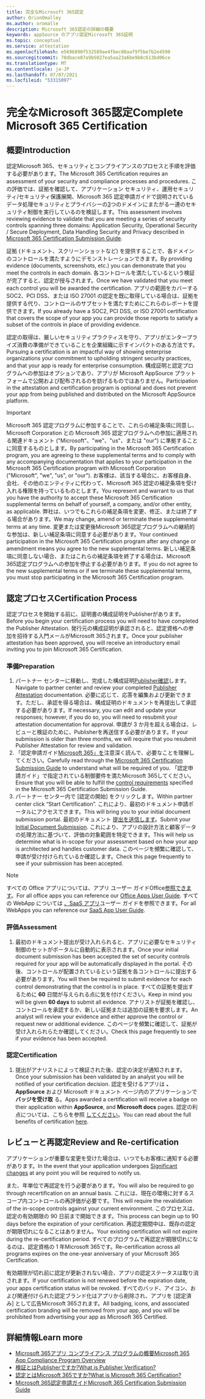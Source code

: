 ```yaml
---
title: 完全なMicrosoft 365認定
author: OrionOmalley
ms.author: oromalle
description: Microsoft 365認定の詳細の概要
keywords: appSource のアプリ認定Microsoft 365証明
ms.topic: conceptual
ms.service: attestation
ms.openlocfilehash: e5696890f532589ae4fbec08aaf9f5be7b2e4590
ms.sourcegitcommit: 78dbace87a9b5027ea5aa23a6be9b8c613bd06ce
ms.translationtype: MT
ms.contentlocale: ja-JP
ms.lasthandoff: 07/07/2021
ms.locfileid: "53315097"
---
```

# <a name="complete-microsoft-365-certification"></a><span data-ttu-id="c6640-104">完全なMicrosoft 365認定</span><span class="sxs-lookup"><span data-stu-id="c6640-104">Complete Microsoft 365 Certification</span></span>

## <a name="introduction"></a><span data-ttu-id="c6640-105">概要</span><span class="sxs-lookup"><span data-stu-id="c6640-105">Introduction</span></span>

<span data-ttu-id="c6640-106">認定Microsoft 365、セキュリティとコンプライアンスのプロセスと手順を評価する必要があります。</span><span class="sxs-lookup"><span data-stu-id="c6640-106">The Microsoft 365 Certification requires an assessment of your security and compliance processes and procedures.</span></span> <span data-ttu-id="c6640-107">この評価では、証拠を確認して、アプリケーション セキュリティ、運用セキュリティ/セキュリティ保護展開、Microsoft 365 認定申請ガイドで説明されているデータ処理セキュリティとプライバシーの[3](https://docs.microsoft.com/microsoft-365-app-certification/docs/certification-submission-guide)つのドメインにまたがる一連のセキュリティ制御を実行しているのを検証します。</span><span class="sxs-lookup"><span data-stu-id="c6640-107">This assessment involves reviewing evidence to validate that you are meeting a series of security controls spanning three domains: Application Security, Operational Security / Secure Deployment, Data Handling Security and Privacy described in [Microsoft 365 Certification Submission Guide](https://docs.microsoft.com/microsoft-365-app-certification/docs/certification-submission-guide).</span></span>

<span data-ttu-id="c6640-108">証拠 (ドキュメント、スクリーンショットなど) を提供することで、各ドメインのコントロールを満たすようにデモンストレーションできます。</span><span class="sxs-lookup"><span data-stu-id="c6640-108">By providing evidence (documents, screenshots, etc.) you can demonstrate that you meet the controls in each domain.</span></span> <span data-ttu-id="c6640-109">各コントロールを満たしているという検証が完了すると、認定が授与されます。</span><span class="sxs-lookup"><span data-stu-id="c6640-109">Once we have validated that you meet each control you will be awarded the certification.</span></span> <span data-ttu-id="c6640-110">アプリの範囲をカバーする SOC2、PCI DSS、または ISO 27001 の認定を既に取得している場合は、証拠を提供する代り、コントロールのサブセットを満たすためにこれらのレポートを提供できます。</span><span class="sxs-lookup"><span data-stu-id="c6640-110">If you already have a SOC2, PCI DSS, or ISO 27001 certification that covers the scope of your app you can provide those reports to satisfy a subset of the controls in place of providing evidence.</span></span> 

<span data-ttu-id="c6640-111">認定の取得は、厳しいセキュリティプラクティスを守り、アプリがエンタープライズ消費の準備ができていることを企業組織に示すインパクトのある方法です。</span><span class="sxs-lookup"><span data-stu-id="c6640-111">Pursuing a certification is an impactful way of showing enterprise organizations your commitment to upholding stringent security practices, and that your app is ready for enterprise consumption.</span></span> <span data-ttu-id="c6640-112">構成証明と認定プログラムへの参加はオプションであり、アプリが Microsoft AppSource プラットフォームで公開および配布されるのを妨げるものではありません。</span><span class="sxs-lookup"><span data-stu-id="c6640-112">Participation in the attestation and certification program is optional and does not prevent your app from being published and distributed on the Microsoft AppSource platform.</span></span>

> [!IMPORTANT]
> <span data-ttu-id="c6640-113">Microsoft 365 認定プログラムに参加することで、これらの補足条項に同意し、Microsoft Corporation との Microsoft 365 認定プログラムへの参加に適用される関連ドキュメント ("Microsoft"、"we"、"us"、または "our") に準拠することに同意するものとします。</span><span class="sxs-lookup"><span data-stu-id="c6640-113">By participating in the Microsoft 365 Certification  program, you are agreeing to these supplemental terms and to comply with any accompanying documentation that applies to your participation in the Microsoft 365 Certification program with Microsoft Corporation ("Microsoft", "we", "us",  or "our").</span></span> <span data-ttu-id="c6640-114">お客様は、該当する場合に、お客様自身、会社、その他のエンティティに代わって、Microsoft 365 認定の補足条項を受け入れる権限を持っているものとします。</span><span class="sxs-lookup"><span data-stu-id="c6640-114">You represent and warrant to us that you have the authority to accept these Microsoft 365 Certification supplemental terms on behalf of yourself, a company, and/or other entity, as applicable.</span></span> <span data-ttu-id="c6640-115">弊社は、いつでもこれらの補足条項を変更、修正、または終了する場合があります。</span><span class="sxs-lookup"><span data-stu-id="c6640-115">We may change, amend or terminate these supplemental terms at any time.</span></span> <span data-ttu-id="c6640-116">変更または変更後Microsoft 365認定プログラムへの継続的な参加は、新しい補足条項に同意する必要があります。</span><span class="sxs-lookup"><span data-stu-id="c6640-116">Your continued participation in the Microsoft 365 Certification program after any change or amendment means you agree to the new supplemental terms.</span></span> <span data-ttu-id="c6640-117">新しい補足条項に同意しない場合、またはこれらの補足条項を終了する場合は、Microsoft 365認定プログラムへの参加を停止する必要があります。</span><span class="sxs-lookup"><span data-stu-id="c6640-117">If you do not agree to the new supplemental terms or if we terminate these supplemental terms, you must stop participating in the Microsoft 365 Certification program.</span></span>

## <a name="certification-process"></a><span data-ttu-id="c6640-118">認定プロセス</span><span class="sxs-lookup"><span data-stu-id="c6640-118">Certification Process</span></span>

<span data-ttu-id="c6640-119">認定プロセスを開始する前に、証明書の構成証明をPublisherがあります。</span><span class="sxs-lookup"><span data-stu-id="c6640-119">Before you begin your certification process you will need to have completed the Publisher Attestation.</span></span> <span data-ttu-id="c6640-120">発行元の構成証明が承認されると、認定資格への参加を招待する入門メールがMicrosoft 365されます。</span><span class="sxs-lookup"><span data-stu-id="c6640-120">Once your publisher attestation has been approved, you will receive an introductory email inviting you to join Microsoft 365 Certification.</span></span>

### <a name="preparation"></a><span data-ttu-id="c6640-121">準備</span><span class="sxs-lookup"><span data-stu-id="c6640-121">Preparation</span></span>
1. <span data-ttu-id="c6640-122">パートナー センターに移動し、完成した構成証明[Publisher確認]( https://docs.microsoft.com/microsoft-365-app-certification/docs/attestation)します。</span><span class="sxs-lookup"><span data-stu-id="c6640-122">Navigate to partner center and review your completed [Publisher Attestation]( https://docs.microsoft.com/microsoft-365-app-certification/docs/attestation) documentation.</span></span> <span data-ttu-id="c6640-123">必要に応じて、応答を編集および更新できます。ただし、承認を得る場合は、構成証明のドキュメントを再提出して承認する必要があります。</span><span class="sxs-lookup"><span data-stu-id="c6640-123">If necessary, you can edit and update your responses; however, if you do so, you will need to resubmit your attestation documentation for approval.</span></span> <span data-ttu-id="c6640-124">申請が 3 か月を超える場合は、レビューと検証のために、Publisherを再送信する必要があります。</span><span class="sxs-lookup"><span data-stu-id="c6640-124">If your submission is older than three months, we will require that you resubmit Publisher Attestation for review and validation.</span></span> 
1. <span data-ttu-id="c6640-125">「認定申請ガイド[Microsoft 365」を](https://docs.microsoft.com/microsoft-365-app-certification/docs/certification-submission-guide)注意深く読んで、必要なことを理解してください。</span><span class="sxs-lookup"><span data-stu-id="c6640-125">Carefully read through the [Microsoft 365 Certification Submission Guide](https://docs.microsoft.com/microsoft-365-app-certification/docs/certification-submission-guide) to understand what will be required of you.</span></span> <span data-ttu-id="c6640-126">「認定申請ガイド」で指定されている制御[]( https://docs.microsoft.com/microsoft-365-app-certification/docs/certification-submission-guide#app-certification-criteria)要件を満たMicrosoft 365してください。</span><span class="sxs-lookup"><span data-stu-id="c6640-126">Ensure that you will be able to fulfill the [control requirements]( https://docs.microsoft.com/microsoft-365-app-certification/docs/certification-submission-guide#app-certification-criteria) specified in the Microsoft 365 Certification Submission Guide.</span></span>
1. <span data-ttu-id="c6640-127">パートナー センター内で [認定の開始] をクリックします。</span><span class="sxs-lookup"><span data-stu-id="c6640-127">Within partner center click “Start Certification”.</span></span> <span data-ttu-id="c6640-128">これにより、最初のドキュメント申請ポータルにアクセスできます。</span><span class="sxs-lookup"><span data-stu-id="c6640-128">This will bring you to your initial document submission portal.</span></span> <span data-ttu-id="c6640-129">最初のドキュメント [提出を送信します](https://docs.microsoft.com/microsoft-365-app-certification/docs/certification-submission-guide#initial-document-submission)。</span><span class="sxs-lookup"><span data-stu-id="c6640-129">Submit your [Initial Document Submission](https://docs.microsoft.com/microsoft-365-app-certification/docs/certification-submission-guide#initial-document-submission).</span></span> <span data-ttu-id="c6640-130">これにより、アプリの設計方法と顧客データの処理方法に基づいて、評価の対象範囲を特定できます。</span><span class="sxs-lookup"><span data-stu-id="c6640-130">This will help us determine what is in-scope for your assessment based on how your app is architected and handles customer data.</span></span> <span data-ttu-id="c6640-131">このページを頻繁に確認して、申請が受け付けられているか確認します。</span><span class="sxs-lookup"><span data-stu-id="c6640-131">Check this page frequently to see if your submission has been accepted.</span></span>

>[!NOTE]
><span data-ttu-id="c6640-132">すべての Office アプリについては、アプリ ユーザー ガイドOffice[参照できます](https://docs.microsoft.com/microsoft-365-app-certification/docs/userguide)。</span><span class="sxs-lookup"><span data-stu-id="c6640-132">For all office apps you can reference our [Office Apps User Guide](https://docs.microsoft.com/microsoft-365-app-certification/docs/userguide).</span></span> <span data-ttu-id="c6640-133">すべての WebApp については [、SaaS アプリ](https://docs.microsoft.com/en-us/microsoft-365-app-certification/docs/saasuserguide)ユーザー ガイドを参照できます。</span><span class="sxs-lookup"><span data-stu-id="c6640-133">For all WebApps you can reference our [SaaS App User Guide](https://docs.microsoft.com/en-us/microsoft-365-app-certification/docs/saasuserguide).</span></span>

### <a name="assessment"></a><span data-ttu-id="c6640-134">評価</span><span class="sxs-lookup"><span data-stu-id="c6640-134">Assessment</span></span>
1. <span data-ttu-id="c6640-135">最初のドキュメント提出が受け入れられると、アプリに必要なセキュリティ制御のセットがポータルに自動的に表示されます。</span><span class="sxs-lookup"><span data-stu-id="c6640-135">Once your initial document submission has been accepted the set of security controls required for your app will be automatically displayed in the portal.</span></span> <span data-ttu-id="c6640-136">その後、コントロールが配置されているという証拠を各コントロールに提出する必要があります。</span><span class="sxs-lookup"><span data-stu-id="c6640-136">You will then be required to submit evidence for each control demonstrating that the control is in place.</span></span> <span data-ttu-id="c6640-137">すべての証拠を提出するために **60** 日間が与えられる点に気を付けください。</span><span class="sxs-lookup"><span data-stu-id="c6640-137">Keep in mind you will be given **60 days** to submit all evidence.</span></span> <span data-ttu-id="c6640-138">アナリストが証拠を確認し、コントロールを承認するか、新しい証拠または追加の証拠を要求します。</span><span class="sxs-lookup"><span data-stu-id="c6640-138">An analyst will review your evidence and either approve the control or request new or additional evidence.</span></span> <span data-ttu-id="c6640-139">このページを頻繁に確認して、証拠が受け入れられらたか確認してください。</span><span class="sxs-lookup"><span data-stu-id="c6640-139">Check this page frequently to see if your evidence has been accepted.</span></span>
### <a name="certification"></a><span data-ttu-id="c6640-140">認定</span><span class="sxs-lookup"><span data-stu-id="c6640-140">Certification</span></span>
1. <span data-ttu-id="c6640-141">提出がアナリストによって検証された後、認定の決定が通知されます。</span><span class="sxs-lookup"><span data-stu-id="c6640-141">Once your submission has been validated by an analyst you will be notified of your certification decision.</span></span> <span data-ttu-id="c6640-142">認定を受けるアプリは **、AppSource** および Microsoft ドキュメント ページ内のアプリケーションで **バッジを受け取** る。</span><span class="sxs-lookup"><span data-stu-id="c6640-142">Apps awarded a certification will receive a badge on their application within **AppSource**, and **Microsoft docs** pages.</span></span> <span data-ttu-id="c6640-143">認定の利点については、こちらを参照 [してください](https://docs.microsoft.com/microsoft-365-app-certification/docs/enterprise-app-certification-guide#program-benefits)。</span><span class="sxs-lookup"><span data-stu-id="c6640-143">You can read about the full benefits of certification [here](https://docs.microsoft.com/microsoft-365-app-certification/docs/enterprise-app-certification-guide#program-benefits).</span></span>

## <a name="review-and-re-certification"></a><span data-ttu-id="c6640-144">レビューと再認定</span><span class="sxs-lookup"><span data-stu-id="c6640-144">Review and Re-certification</span></span>
<span data-ttu-id="c6640-145">アプリケーションが重要な変更を受けた[](https://docs.microsoft.com/microsoft-365-app-certification/docs/certification-submission-guide#significant-changes)場合は、いつでもお客様に通知する必要があります。</span><span class="sxs-lookup"><span data-stu-id="c6640-145">In the event that your application undergoes [Significant changes](https://docs.microsoft.com/microsoft-365-app-certification/docs/certification-submission-guide#significant-changes) at any point you will be required to notify us.</span></span>

<span data-ttu-id="c6640-146">また、年単位で再認定を行う必要があります。</span><span class="sxs-lookup"><span data-stu-id="c6640-146">You will also be required to go through recertification on an annual basis.</span></span> <span data-ttu-id="c6640-147">これには、現在の環境に対するスコープ内コントロールの再評価が必要です。</span><span class="sxs-lookup"><span data-stu-id="c6640-147">This will require the revalidation of the in-scope controls against your current environment.</span></span> <span data-ttu-id="c6640-148">このプロセスは、認定の有効期限の 90 日前まで開始できます。</span><span class="sxs-lookup"><span data-stu-id="c6640-148">This process can begin up to 90 days before the expiration of your certification.</span></span> <span data-ttu-id="c6640-149">再認定期間中は、既存の認定が期限切れになることはありません。</span><span class="sxs-lookup"><span data-stu-id="c6640-149">Your existing certification will not expire during the re-certification period.</span></span> <span data-ttu-id="c6640-150">すべてのプログラムで再認定が期限切れになるのは、認定資格の 1 年Microsoft 365です。</span><span class="sxs-lookup"><span data-stu-id="c6640-150">Re-certification across all programs expires on the one-year anniversary of your Microsoft 365 Certification.</span></span>

<span data-ttu-id="c6640-151">有効期限が切れ前に認定が更新されない場合、アプリの認定ステータスは取り消されます。</span><span class="sxs-lookup"><span data-stu-id="c6640-151">If your certification is not renewed before the expiration date, your apps certification status will be revoked.</span></span> <span data-ttu-id="c6640-152">すべてのバッド、アイコン、および関連付けられた認定ブランド化はアプリから削除され、アプリを [認定済み] として広告Microsoft 365されます。</span><span class="sxs-lookup"><span data-stu-id="c6640-152">All badging, icons, and associated certification branding will be removed from your app, and you will be prohibited from advertising your app as Microsoft 365 Certified.</span></span>



## <a name="learn-more"></a><span data-ttu-id="c6640-153">詳細情報</span><span class="sxs-lookup"><span data-stu-id="c6640-153">Learn more</span></span>

* [<span data-ttu-id="c6640-154">Microsoft 365アプリ コンプライアンス プログラムの概要</span><span class="sxs-lookup"><span data-stu-id="c6640-154">Microsoft 365 App Compliance Program Overview</span></span>](~/overview.md)  
* [<span data-ttu-id="c6640-155">検証とはPublisherですか?</span><span class="sxs-lookup"><span data-stu-id="c6640-155">What is Publisher Verification?</span></span>](https://docs.microsoft.com/azure/active-directory/develop/publisher-verification-overview)
* [<span data-ttu-id="c6640-156">認定とはMicrosoft 365ですか?</span><span class="sxs-lookup"><span data-stu-id="c6640-156">What is Microsoft 365 Certification?</span></span>](~/docs/enterprise-app-certification-guide.md)  
* [<span data-ttu-id="c6640-157">Microsoft 365認定申請ガイド</span><span class="sxs-lookup"><span data-stu-id="c6640-157">Microsoft 365 Certification Submission Guide</span></span>](~/docs/certification-submission-guide.md)
